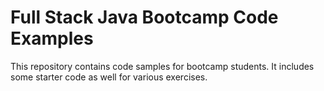 # Full Stack Java Bootcamp Code Examples
This repository contains code samples for bootcamp students.
It includes some starter code as well for various exercises.
